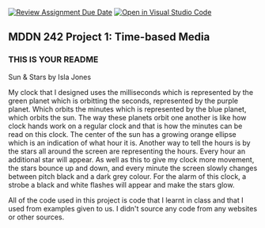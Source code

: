 [![Review Assignment Due Date](https://classroom.github.com/assets/deadline-readme-button-24ddc0f5d75046c5622901739e7c5dd533143b0c8e959d652212380cedb1ea36.svg)](https://classroom.github.com/a/JAZAP9dv)
[![Open in Visual Studio Code](https://classroom.github.com/assets/open-in-vscode-718a45dd9cf7e7f842a935f5ebbe5719a5e09af4491e668f4dbf3b35d5cca122.svg)](https://classroom.github.com/online_ide?assignment_repo_id=11439617&assignment_repo_type=AssignmentRepo)
## MDDN 242 Project 1: Time-based Media  

### THIS IS YOUR README

Sun & Stars by Isla Jones

My clock that I designed uses the milliseconds which is represented by the green planet which is orbitting the seconds, represented by the purple planet. Which orbits the minutes which is represented by the blue planet, which orbits the sun. The way these planets orbit one another is like how clock hands work on a regular clock and that is how the minutes can be read on this clock. The center of the sun has a growing orange ellipse which is an indication of what hour it is. Another way to tell the hours is by the stars all around the screen are representing the hours. Every hour an additional star will appear. As well as this to give my clock more movement, the stars bounce up and down, and every minute the screen slowly changes between pitch black and a dark grey colour. For the alarm of this clock, a strobe a black and white flashes will appear and make the stars glow. 

All of the code used in this project is code that I learnt in class and that I used from examples given to us. I didn't source any code from any websites or other sources.



